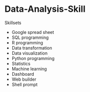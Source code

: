 # Data-Analysis-Skill
Skillsets
- Google spread sheet
- SQL programming
- R programming
- Data transformation
- Data visualization
- Python programming
- Statistics
- Machine learning
- Dashboard
- Web builder
- Shell prompt
